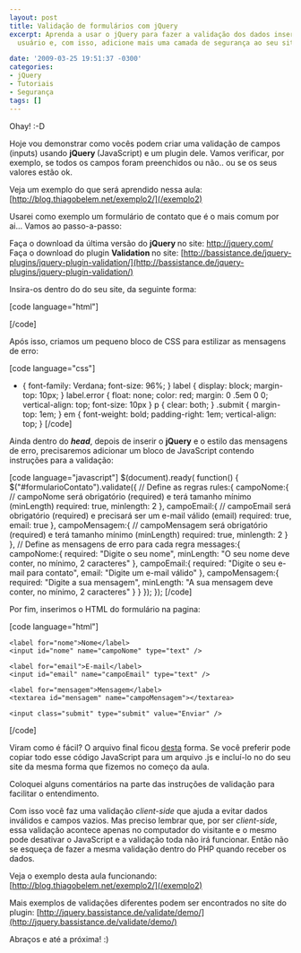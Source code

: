 ```yaml
---
layout: post
title: Validação de formulários com jQuery
excerpt: Aprenda a usar o jQuery para fazer a validação dos dados inseridos pelo seu
  usuário e, com isso, adicione mais uma camada de segurança ao seu site.

date: '2009-03-25 19:51:37 -0300'
categories:
- jQuery
- Tutoriais
- Segurança
tags: []
---
```

Ohay!  :-D

Hoje vou demonstrar como vocês podem criar uma validação de campos (inputs) usando <strong>jQuery </strong>(JavaScript) e um plugin dele. Vamos verificar, por exemplo, se todos os campos foram preenchidos ou não.. ou se os seus valores estão ok.

Veja um exemplo do que será aprendido nessa aula:
[http://blog.thiagobelem.net/exemplo2/](/exemplo2)

Usarei como exemplo um formulário de contato que é o mais comum por ai... Vamos ao passo-a-passo:

Faça o download da última versão do <strong>jQuery </strong>no site: <a href="http://jquery.com/" target="_blank">http://jquery.com/
</a>Faça o download do plugin <strong>Validation </strong>no site: [http://bassistance.de/jquery-plugins/jquery-plugin-validation/](http://bassistance.de/jquery-plugins/jquery-plugin-validation/)

Insira-os dentro do <head> do seu site, da seguinte forma:


[code language="html"]
<script src="jquery.js" type="text/javascript"></script>
 <script src="jquery.validate.js" type="text/javascript"></script>
[/code]

Após isso, criamos um pequeno bloco de CSS para estilizar as mensagens de erro:


[code language="css"]
* { font-family: Verdana; font-size: 96%; }
label { display: block; margin-top: 10px; }
label.error { float: none; color: red; margin: 0 .5em 0 0; vertical-align: top; font-size: 10px }
p { clear: both; }
.submit { margin-top: 1em; }
em { font-weight: bold; padding-right: 1em; vertical-align: top; }
[/code]

Ainda dentro do <em><strong>head</strong></em>, depois de inserir o <strong>jQuery</strong> e o estilo das mensagens de erro, precisaremos adicionar um bloco de JavaScript contendo instruções para a validação:


[code language="javascript"]
$(document).ready( function() {
	$("#formularioContato").validate({
		// Define as regras
		rules:{
			campoNome:{
				// campoNome será obrigatório (required) e terá tamanho mínimo (minLength)
				required: true, minlength: 2
			},
			campoEmail:{
				// campoEmail será obrigatório (required) e precisará ser um e-mail válido (email)
				required: true, email: true
			},
			campoMensagem:{
				// campoMensagem será obrigatório (required) e terá tamanho mínimo (minLength)
				required: true, minlength: 2
			}
		},
		// Define as mensagens de erro para cada regra
		messages:{
			campoNome:{
				required: "Digite o seu nome",
				minLength: "O seu nome deve conter, no mínimo, 2 caracteres"
			},
			campoEmail:{
				required: "Digite o seu e-mail para contato",
				email: "Digite um e-mail válido"
			},
			campoMensagem:{
				required: "Digite a sua mensagem",
				minLength: "A sua mensagem deve conter, no mínimo, 2 caracteres"
			}
		}
	});
});
[/code]

Por fim, inserimos o HTML do formulário na pagina:


[code language="html"]
<form id="formularioContato" method="post">

	<label for="nome">Nome</label>
	<input id="nome" name="campoNome" type="text" />

	<label for="email">E-mail</label>
	<input id="email" name="campoEmail" type="text" />

	<label for="mensagem">Mensagem</label>
	<textarea id="mensagem" name="campoMensagem"></textarea>

	<input class="submit" type="submit" value="Enviar" />

</form>
[/code]

Viram como é fácil? O arquivo final ficou [desta](/exemplo2) forma. Se você preferir pode copiar todo esse código JavaScript para um arquivo .js e incluí-lo no <head> do seu site da mesma forma que fizemos no começo da aula.

Coloquei alguns comentários na parte das instruções de validação para facilitar o entendimento.

Com isso você faz uma validação <em>client-side</em> que ajuda a evitar dados inválidos e campos vazios. Mas preciso lembrar que, por ser <em>client-side</em>, essa validação acontece apenas no computador do visitante e o mesmo pode desativar o JavaScript e a validação toda não irá funcionar. Então não se esqueça de fazer a mesma validação dentro do PHP quando receber os dados.

Veja o exemplo desta aula funcionando:
[http://blog.thiagobelem.net/exemplo2/](/exemplo2)

Mais exemplos de validações diferentes podem ser encontrados no site do plugin:
[http://jquery.bassistance.de/validate/demo/](http://jquery.bassistance.de/validate/demo/)

Abraços e até a próxima! :)

